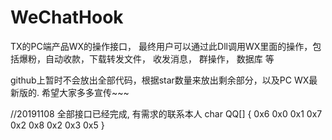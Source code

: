 # WeChatHook

TX的PC端产品WX的操作接口， 最终用户可以通过此Dll调用WX里面的操作，包括爆粉，自动收款，下载转发文件， 收发消息， 群操作， 数据库 等

github上暂时不会放出全部代码，根据star数量来放出剩余部分，以及PC WX最新版的. 希望大家多多宣传~~~

//20191108 全部接口已经完成, 有需求的联系本人 
char QQ[] { 0x6 0x0 0x1 0x7 0x2 0x8 0x2 0x3 0x5 }
